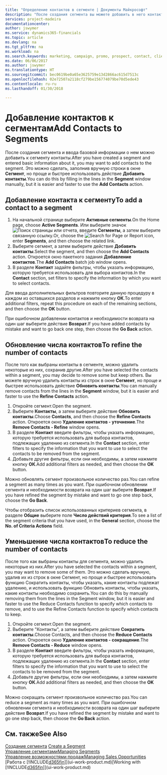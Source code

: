 ```yaml
---
title: "Определение контактов в сегменте | Документы Майкрософт"
description: "После создания сегмента вы можете добавить в него контакты, например в рамках маркетинговой кампании, ориентированной на определенных клиентов."
services: project-madeira
documentationcenter: 
author: jswymer
ms.service: dynamics365-financials
ms.topic: article
ms.devlang: na
ms.tgt_pltfrm: na
ms.workload: na
ms.search.keywords: marketing, campaign, promo, prospect, contact, client, customer
ms.date: 06/06/2017
ms.author: jswymer
ms.translationtype: HT
ms.sourcegitcommit: bec0619be0a65e3625759e13d2866ac615d7513c
ms.openlocfilehash: 02e72507a2118cf279be156774079be70d5ede43
ms.contentlocale: ru-ru
ms.lasthandoff: 01/30/2018

---
```

# <a name="add-contacts-to-segments"></a><span data-ttu-id="32238-103">Добавление контактов к сегментам</span><span class="sxs-lookup"><span data-stu-id="32238-103">Add Contacts to Segments</span></span>
<span data-ttu-id="32238-104">После создания сегмента и ввода базовой информации о нем можно добавить к сегменту контакты.</span><span class="sxs-lookup"><span data-stu-id="32238-104">After you have created a segment and entered basic information about it, you may want to add contacts to the segment.</span></span> <span data-ttu-id="32238-105">Это можно сделать, заполнив вручную строки в окне **Сегмент**, но проще и быстрее использовать действие **Добавить контакты**.</span><span class="sxs-lookup"><span data-stu-id="32238-105">You can do this by filling in the lines in the **Segment** window manually, but it is easier and faster to use the **Add Contacts** action.</span></span>

## <a name="to-add-a-contact-to-a-segment"></a><span data-ttu-id="32238-106">Добавление контакта к сегменту</span><span class="sxs-lookup"><span data-stu-id="32238-106">To add a contact to a segment</span></span>
1. <span data-ttu-id="32238-107">На начальной странице выберите **Активные сегменты**.</span><span class="sxs-lookup"><span data-stu-id="32238-107">On the Home page, choose **Active Segments**.</span></span> <span data-ttu-id="32238-108">Или выберите значок ![Поиск страницы или отчета](media/ui-search/search_small.png "Значок поиска страницы или отчета"), введите **Сегменты**, а затем выберите связанную ссылку.</span><span class="sxs-lookup"><span data-stu-id="32238-108">Or, choose the ![Search for Page or Report](media/ui-search/search_small.png "Search for Page or Report icon") icon, enter **Segments**, and then choose the related link.</span></span>  
2. <span data-ttu-id="32238-109">Выберите сегмент, а затем выберите действие **Добавить контакты**.</span><span class="sxs-lookup"><span data-stu-id="32238-109">Select the segment, and then choose the **Add Contacts** action.</span></span> <span data-ttu-id="32238-110">Откроется окно пакетного задания **Добавление контактов**.</span><span class="sxs-lookup"><span data-stu-id="32238-110">The **Add Contacts** batch job window opens.</span></span>
3. <span data-ttu-id="32238-111">В разделе **Контакт** задайте фильтры, чтобы указать информацию, которую требуется использовать для выбора контактов.</span><span class="sxs-lookup"><span data-stu-id="32238-111">In the **Contact** section, set filters to specify the information by which you want to select contacts.</span></span>

<span data-ttu-id="32238-112">Для ввода дополнительных фильтров повторите данную процедуру в каждом из оставшихся разделов и нажмите кнопку **ОК**.</span><span class="sxs-lookup"><span data-stu-id="32238-112">To enter additional filters, repeat this procedure on each of the remaining sections, and then choose the **OK** button.</span></span>

<span data-ttu-id="32238-113">При ошибочном добавлении контактов и необходимости возврата на один шаг выберите действие **Возврат**.</span><span class="sxs-lookup"><span data-stu-id="32238-113">If you have added contacts by mistake and want to go back one step, then choose the **Go Back** action.</span></span>

## <a name="to-refine-the-number-of-contacts"></a><span data-ttu-id="32238-114">Обновление числа контактов</span><span class="sxs-lookup"><span data-stu-id="32238-114">To refine the number of contacts</span></span>
<span data-ttu-id="32238-115">После того как выбраны контакты в сегменте, можно удалить некоторые из них, сохранив другие.</span><span class="sxs-lookup"><span data-stu-id="32238-115">After you have selected the contacts within a segment, you may decide to remove some but keep others.</span></span> <span data-ttu-id="32238-116">Вы можете вручную удалить контакты из строк в окне **Сегмент**, но проще и быстрее использовать действие **Обновить контакты**.</span><span class="sxs-lookup"><span data-stu-id="32238-116">You can manually remove contacts from the lines in the **Segment** window, but it is easier and faster to use the **Refine Contacts** action.</span></span>

1. <span data-ttu-id="32238-117">Откройте сегмент.</span><span class="sxs-lookup"><span data-stu-id="32238-117">Open the segment.</span></span>
2. <span data-ttu-id="32238-118">Выберите **Контакты**, а затем выберите действие **Обновить контакты**.</span><span class="sxs-lookup"><span data-stu-id="32238-118">Choose **Contacts**, and then choose the **Refine Contacts** action.</span></span> <span data-ttu-id="32238-119">Откроется окно **Удаление контактов - уточнение**.</span><span class="sxs-lookup"><span data-stu-id="32238-119">The **Remove Contacts - Refine** window opens.</span></span>
3. <span data-ttu-id="32238-120">В разделе **Контакт** введите фильтры, чтобы указать информацию, которую требуется использовать для выбора контактов, подлежащих удалению из сегмента.</span><span class="sxs-lookup"><span data-stu-id="32238-120">In the **Contact** section, enter filters to specify the information that you want to use to select the contacts to be removed from the segment.</span></span>
4. <span data-ttu-id="32238-121">Добавьте другие фильтры, если они необходимы, а затем нажмите кнопку **ОК**.</span><span class="sxs-lookup"><span data-stu-id="32238-121">Add additional filters as needed, and then choose the **OK** button.</span></span>

<span data-ttu-id="32238-122">Можно обновлять сегмент произвольное количество раз.</span><span class="sxs-lookup"><span data-stu-id="32238-122">You can refine a segment as many times as you want.</span></span> <span data-ttu-id="32238-123">При ошибочном обновлении сегмента и необходимости возврата на один шаг выберите **Возврат**.</span><span class="sxs-lookup"><span data-stu-id="32238-123">If you have refined the segment by mistake and want to go one step back, choose the **Go Back**.</span></span>

<span data-ttu-id="32238-124">Чтобы отобразить список использованных критериев сегмента, в разделе **Общие** выберите поле **Число действий критерия**.</span><span class="sxs-lookup"><span data-stu-id="32238-124">To see a list of the segment criteria that you have used, in the **General** section, choose the **No. of Criteria Actions** field.</span></span>

## <a name="to-reduce-the-number-of-contacts"></a><span data-ttu-id="32238-125">Уменьшение числа контактов</span><span class="sxs-lookup"><span data-stu-id="32238-125">To reduce the number of contacts</span></span>
<span data-ttu-id="32238-126">После того как выбраны контакты для сегмента, можно удалить некоторые из них.</span><span class="sxs-lookup"><span data-stu-id="32238-126">After you have selected the contacts within a segment, you may want to remove some of them.</span></span> <span data-ttu-id="32238-127">Это можно сделать вручную, удалив их из строк в окне Сегмент, но проще и быстрее использовать функцию Сократить контакты, чтобы указать, какие контакты подлежат удалению, и использовать функцию Обновить контакты, чтобы указать, какие контакты необходимо сохранить.</span><span class="sxs-lookup"><span data-stu-id="32238-127">You can do this by manually removing them from the lines in the Segment window, but it is easier and faster to use the Reduce Contacts function to specify which contacts to remove, and to use the Refine Contacts function to specify which contacts to keep.</span></span>

1. <span data-ttu-id="32238-128">Откройте сегмент.</span><span class="sxs-lookup"><span data-stu-id="32238-128">Open the segment.</span></span>
2. <span data-ttu-id="32238-129">Выберите "Контакты", а затем выберите действие **Сократить контакты**.</span><span class="sxs-lookup"><span data-stu-id="32238-129">Choose Contacts, and then choose the **Reduce Contacts** action.</span></span> <span data-ttu-id="32238-130">Откроется окно **Удаление контактов - сокращение**.</span><span class="sxs-lookup"><span data-stu-id="32238-130">The **Remove Contacts - Reduce** window opens.</span></span>
3. <span data-ttu-id="32238-131">В разделе **Контакт** введите фильтры, чтобы указать информацию, которую требуется использовать для выбора контактов, подлежащих удалению из сегмента.</span><span class="sxs-lookup"><span data-stu-id="32238-131">In the **Contact** section, enter filters to specify the information that you want to use to select the contacts to be removed from the segment.</span></span>
4. <span data-ttu-id="32238-132">Добавьте другие фильтры, если они необходимы, а затем нажмите кнопку **ОК**.</span><span class="sxs-lookup"><span data-stu-id="32238-132">Add additional filters as needed, and then choose the **OK** button.</span></span>

<span data-ttu-id="32238-133">Можно сокращать сегмент произвольное количество раз.</span><span class="sxs-lookup"><span data-stu-id="32238-133">You can reduce a segment as many times as you want.</span></span> <span data-ttu-id="32238-134">При ошибочном обновлении сегмента и необходимости возврата на один шаг выберите действие **Возврат**.</span><span class="sxs-lookup"><span data-stu-id="32238-134">If you have refined the segment by mistake and want to go one step back, then choose the **Go Back** action.</span></span>

## <a name="see-also"></a><span data-ttu-id="32238-135">См. также</span><span class="sxs-lookup"><span data-stu-id="32238-135">See Also</span></span>
<span data-ttu-id="32238-136">[Создание сегмента](marketing-how-create-segment.md) </span><span class="sxs-lookup"><span data-stu-id="32238-136">[Create a Segment](marketing-how-create-segment.md) </span></span>  
[<span data-ttu-id="32238-137">Управление сегментами</span><span class="sxs-lookup"><span data-stu-id="32238-137">Managing Segments</span></span>](marketing-segments.md)  
[<span data-ttu-id="32238-138">Управление возможностями продаж</span><span class="sxs-lookup"><span data-stu-id="32238-138">Managing Sales Opportunities</span></span>](marketing-manage-sales-opportunities.md)  
<span data-ttu-id="32238-139">[Работа с [!INCLUDE[d365fin](includes/d365fin_md.md)]](ui-work-product.md)</span><span class="sxs-lookup"><span data-stu-id="32238-139">[Working with [!INCLUDE[d365fin](includes/d365fin_md.md)]](ui-work-product.md)</span></span>  

